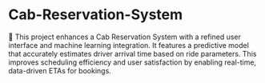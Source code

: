 # Cab-Reservation-System
🚖 This project enhances a Cab Reservation System with a refined user interface and machine learning integration. It features a predictive model that accurately estimates driver arrival time based on ride parameters. This improves scheduling efficiency and user satisfaction by enabling real-time, data-driven ETAs for bookings.
